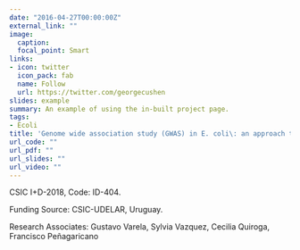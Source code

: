 ```yaml
---
date: "2016-04-27T00:00:00Z"
external_link: ""
image:
  caption: 
  focal_point: Smart
links:
- icon: twitter
  icon_pack: fab
  name: Follow
  url: https://twitter.com/georgecushen
slides: example
summary: An example of using the in-built project page.
tags:
- Ecoli
title: 'Genome wide association study (GWAS) in E. coli\: an approach to the search for genetic markers of the Shiga toxin-producing pathotype (STEC)'
url_code: ""
url_pdf: ""
url_slides: ""
url_video: ""
---
```


CSIC I+D-2018, Code: ID-404.

Funding Source: CSIC-UDELAR, Uruguay.

Research Associates: Gustavo Varela, Sylvia Vazquez, Cecilia Quiroga, Francisco Peñagaricano

